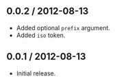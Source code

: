 0.0.2 / 2012-08-13
------------------
* Added optional `prefix` argument.
* Added `iso` token.

0.0.1 / 2012-08-13
------------------
* Initial release.
